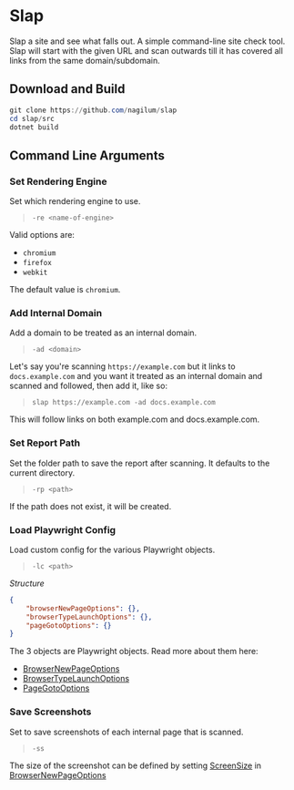 # Slap

Slap a site and see what falls out. A simple command-line site check tool. Slap will start with the given URL and scan outwards till it has covered all links from the same domain/subdomain.

## Download and Build

```powershell
git clone https://github.com/nagilum/slap
cd slap/src
dotnet build
```

## Command Line Arguments


### Set Rendering Engine

Set which rendering engine to use.

> `-re <name-of-engine>`

Valid options are:

* `chromium`
* `firefox`
* `webkit`

The default value is `chromium`.


### Add Internal Domain

Add a domain to be treated as an internal domain.

> `-ad <domain>`

Let's say you're scanning `https://example.com` but it links to `docs.example.com` and you want it treated as an internal domain and scanned and followed, then add it, like so:

> `slap https://example.com -ad docs.example.com`

This will follow links on both example.com and docs.example.com.


### Set Report Path

Set the folder path to save the report after scanning. It defaults to the current directory.

> `-rp <path>`

If the path does not exist, it will be created.


### Load Playwright Config

Load custom config for the various Playwright objects.

> `-lc <path>`

_Structure_

```json
{
    "browserNewPageOptions": {},
    "browserTypeLaunchOptions": {},
    "pageGotoOptions": {}
}
```

The 3 objects are Playwright objects. Read more about them here:

* [BrowserNewPageOptions](https://www.fuget.org/packages/Microsoft.Playwright/1.14.0/lib/netstandard2.0/Microsoft.Playwright.dll/Microsoft.Playwright/BrowserNewPageOptions)
* [BrowserTypeLaunchOptions](https://www.fuget.org/packages/Microsoft.Playwright/1.14.0/lib/netstandard2.0/Microsoft.Playwright.dll/Microsoft.Playwright/BrowserTypeLaunchOptions)
* [PageGotoOptions](https://www.fuget.org/packages/Microsoft.Playwright/1.14.0/lib/netstandard2.0/Microsoft.Playwright.dll/Microsoft.Playwright/PageGotoOptions)


### Save Screenshots

Set to save screenshots of each internal page that is scanned.

> `-ss`

The size of the screenshot can be defined by setting [ScreenSize](https://www.fuget.org/packages/Microsoft.Playwright/1.14.0/lib/netstandard2.0/Microsoft.Playwright.dll/Microsoft.Playwright/ScreenSize) in [BrowserNewPageOptions](https://www.fuget.org/packages/Microsoft.Playwright/1.14.0/lib/netstandard2.0/Microsoft.Playwright.dll/Microsoft.Playwright/BrowserNewPageOptions)
